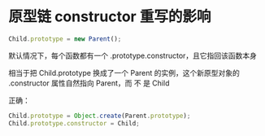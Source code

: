 # 原型链 constructor 重写的影响

```js
Child.prototype = new Parent();
```
默认情况下，每个函数都有一个 .prototype.constructor，且它指回该函数本身

相当于把 Child.prototype 换成了一个 Parent 的实例，这个新原型对象的 .constructor 属性自然指向 Parent，而 不 是 Child

正确：
```js
Child.prototype = Object.create(Parent.prototype);
Child.prototype.constructor = Child;
```